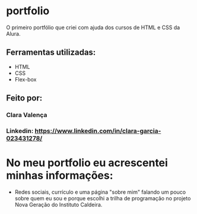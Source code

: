 # portfolio
O primeiro portfólio que criei com ajuda dos cursos de HTML e CSS da Alura.
## Ferramentas utilizadas:
* HTML
* CSS
* Flex-box
## Feito por:
### Clara Valença
### Linkedin: https://www.linkedin.com/in/clara-garcia-023431278/
# No meu portfolio eu acrescentei minhas informações: 
* Redes sociais, currículo e uma página "sobre mim" falando um pouco sobre quem eu sou e porque escolhi a trilha de programação no projeto Nova Geração do Instituto Caldeira. 
